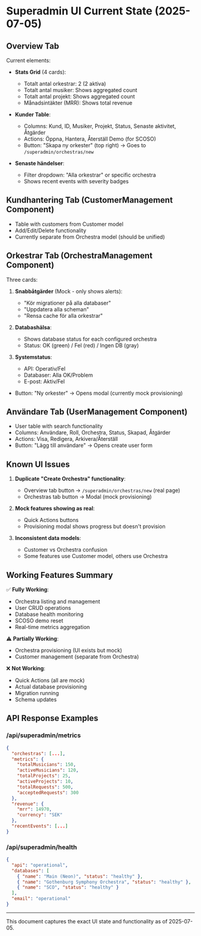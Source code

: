 # Superadmin UI Current State (2025-07-05)

## Overview Tab
Current elements:
- **Stats Grid** (4 cards):
  - Totalt antal orkestrar: 2 (2 aktiva)
  - Totalt antal musiker: Shows aggregated count
  - Totalt antal projekt: Shows aggregated count
  - Månadsintäkter (MRR): Shows total revenue

- **Kunder Table**:
  - Columns: Kund, ID, Musiker, Projekt, Status, Senaste aktivitet, Åtgärder
  - Actions: Öppna, Hantera, Återställ Demo (for SCOSO)
  - Button: "Skapa ny orkester" (top right) → Goes to `/superadmin/orchestras/new`

- **Senaste händelser**:
  - Filter dropdown: "Alla orkestrar" or specific orchestra
  - Shows recent events with severity badges

## Kundhantering Tab (CustomerManagement Component)
- Table with customers from Customer model
- Add/Edit/Delete functionality
- Currently separate from Orchestra model (should be unified)

## Orkestrar Tab (OrchestraManagement Component)
Three cards:
1. **Snabbåtgärder** (Mock - only shows alerts):
   - "Kör migrationer på alla databaser"
   - "Uppdatera alla scheman"
   - "Rensa cache för alla orkestrar"

2. **Databashälsa**:
   - Shows database status for each configured orchestra
   - Status: OK (green) / Fel (red) / Ingen DB (gray)

3. **Systemstatus**:
   - API: Operativ/Fel
   - Databaser: Alla OK/Problem
   - E-post: Aktiv/Fel

- Button: "Ny orkester" → Opens modal (currently mock provisioning)

## Användare Tab (UserManagement Component)
- User table with search functionality
- Columns: Användare, Roll, Orchestra, Status, Skapad, Åtgärder
- Actions: Visa, Redigera, Arkivera/Återställ
- Button: "Lägg till användare" → Opens create user form

## Known UI Issues
1. **Duplicate "Create Orchestra" functionality**:
   - Overview tab button → `/superadmin/orchestras/new` (real page)
   - Orchestras tab button → Modal (mock provisioning)

2. **Mock features showing as real**:
   - Quick Actions buttons
   - Provisioning modal shows progress but doesn't provision

3. **Inconsistent data models**:
   - Customer vs Orchestra confusion
   - Some features use Customer model, others use Orchestra

## Working Features Summary
✅ **Fully Working**:
- Orchestra listing and management
- User CRUD operations
- Database health monitoring
- SCOSO demo reset
- Real-time metrics aggregation

⚠️ **Partially Working**:
- Orchestra provisioning (UI exists but mock)
- Customer management (separate from Orchestra)

❌ **Not Working**:
- Quick Actions (all are mock)
- Actual database provisioning
- Migration running
- Schema updates

## API Response Examples

### /api/superadmin/metrics
```json
{
  "orchestras": [...],
  "metrics": {
    "totalMusicians": 150,
    "activeMusicians": 120,
    "totalProjects": 25,
    "activeProjects": 10,
    "totalRequests": 500,
    "acceptedRequests": 300
  },
  "revenue": {
    "mrr": 14970,
    "currency": "SEK"
  },
  "recentEvents": [...]
}
```

### /api/superadmin/health
```json
{
  "api": "operational",
  "databases": [
    { "name": "Main (Neon)", "status": "healthy" },
    { "name": "Gothenburg Symphony Orchestra", "status": "healthy" },
    { "name": "SCO", "status": "healthy" }
  ],
  "email": "operational"
}
```

---

This document captures the exact UI state and functionality as of 2025-07-05.